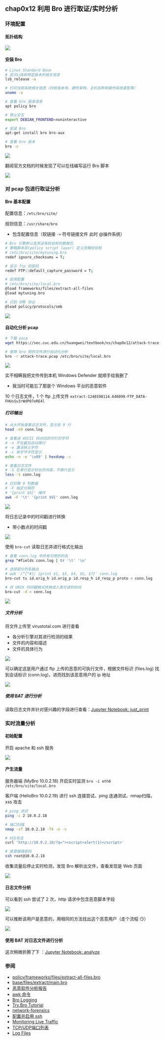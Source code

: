 ## chap0x12 利用 Bro 进行取证/实时分析

### 环境配置

#### 拓扑结构

![](imgs/topology.png)

#### 安装 Bro

```bash
# Linux Standard Base
# 显示LSB和特定版本的相关信息
lsb_release -a

# 打印当前系统相关信息（内核版本号、硬件架构、主机名称和操作系统类型等）
uname -a

# 查看 bro 版本信息
apt policy bro

# 禁止交互
export DEBIAN_FRONTEND=noninteractive

# 安装 Bro
apt-get install bro bro-aux

# 查看 bro 版本
bro -v
```

![](imgs/ping.png)

翻阅官方文档的时候发现了可以在线编写运行 Bro 脚本

![](imgs/hello.png)


### 对 pcap 包进行取证分析

#### Bro 基本配置

配置信息：`/etc/bro/site/`

规则信息：`/usr/share/bro`
- 包含配置信息（软链接 `->` 符号链接文件 此时 @操作系统）

```bash
# Bro 引擎默认丢弃没有校验和的数据包
# 策略脚本层(policy script layer) 定义忽略校验和
# /etc/bro/site/mytuning.bro
redef ignore_checksums = T;

# 显示 ftp 的密码
redef FTP::default_capture_password = T;

# 启用配置
# /etc/bro/site/local.bro
@load frameworks/files/extract-all-files
@load mytuning.bro

# 识别 SMB 协议
@load policy/protocols/smb
```

![](imgs/attack/config-bro.png)

#### 自动化分析 pcap 
```bash
# 下载 pacp 
wget https://sec.cuc.edu.cn/huangwei/textbook/ns/chap0x12/attack-trace.pcap

# 使用 bro 规则文件进行自动化分析
bro -r attack-trace.pcap /etc/bro/site/local.bro
```

![](imgs/attack/protocol.png)


实不相瞒我把文件传到本机 Windows Defender 就顺手给我删了
- 我当时可能忘了那是个 Windows 平台的恶意软件

10 个日志文件，1 个 ftp 上传文件 `extract-1240198114.648099-FTP_DATA-FHUsSu3rWdP07eRE4l`

##### 打印输出
```bash
# 从头开始查看日志文件，显示前 9 行
head -n9 conn.log

# 查看该 ASCII 码对应的可打印字符
# -n 不在最后自动换行
# -e 激活转义字符
# -c 单字节字符显示
echo -n -e '\x09' | hexdump -c

# 查看日志文件
# -S 在单行显示较长的内容，不换行显示
less -S conn.log

# 打印第 9 列数据
# -F 指定分隔符
# '{print $9}' 操作
awk -F '\t' '{print $9}' conn.log
```

![](imgs/attack/print.png)


将日志记录中的时间戳进行转换
- 带小数点的时间戳

![](imgs/attack/time.png)


使用 `bro-cut` 读取日志并进行格式化输出

```bash
# 查看 conn.log 中所有可用的列名
grep ^#fields conn.log | tr '\t' '\n'

# 选择部分列名输出
# awk '/^[^#]/ {print $1, $3, $4, $5, $7}' conn.log
bro-cut ts id.orig_h id.orig_p id.resp_h id_resp_p proto < conn.log

# 将 UNIX 时间戳格式转换成人类可读的时间
bro-cut -d < conn.log
```

![](imgs/attack/bro-cut.png)

##### 文件分析

将文件上传至 virustotal.com 进行查看
- 各分析引擎对其进行检测的结果
- 文件的内容和描述
- 文件的具体行为

![](imgs/attack/virus.png)

可以确定这是用户通过 ftp 上传的恶意的可执行文件，根据文件标识 (files.log) 找到会话标识 (conn.log)，进而找到该恶意用户的 ip 地址

![](imgs/attack/find.png)

##### 使用 BAT 进行分析

读取日志文件并针对感兴趣的字段进行查看：[Jupyter Notebook: just_print](just_print.ipynb)

### 实时流量分析

#### 初始配置
开启 apache 和 ssh 服务

![](imgs/mylog/config.png)

#### 产生流量

服务器端 (MyBro 10.0.2.18) 开启实时监测 `bro -i eth0 /etc/bro/site/local.bro`


客户端 (HelloBro 10.0.2.19) 进行 ssh 连接尝试、ping 连通测试、nmap扫描，xss 攻击

```bash
# ping 测试
ping -c 2 10.0.2.18

# 端口扫描
nmap -sT 10.0.2.18 -T4 -n -v

# XSS攻击
curl 'http://10.0.2.18/?q="><script>alert(1)</script>'

# 故意输错密码
ssh root@10.0.2.18
```

收集流量后停止实时检测，发现 Bro 解析出文件，查看发现是 Web 页面

![](imgs/mylog/result.png)

#### 日志文件分析

可以看到 ssh 尝试了 2 次，http 请求中包含恶意脚本字段

![](imgs/mylog/sshhttp.png)

可以推断该用户是恶意的，用相同的方法找出这个恶意用户（走个流程 :smirk:）

![](imgs/mylog/find.png)

#### 使用 BAT 对日志文件进行分析

这次稍微折腾了下 ：[Jupyter Notebook: analyze](analyze.ipynb)

### 参阅
- [policy/frameworks/files/extract-all-files.bro](https://www.bro.org/sphinx/scripts/policy/frameworks/files/extract-all-files.bro.html)
- [base/files/extract/main.bro](https://www.bro.org/sphinx/scripts/base/files/extract/main.bro.html)
- [恶意软件分析报告](https://www.virustotal.com/#/file/b14ccb3786af7553f7c251623499a7fe67974dde69d3dffd65733871cddf6b6d/detection)
- [awk 命令](http://man.linuxde.net/awk)
- [Bro Logging](https://www.bro.org/sphinx/logs/index.html)
- [Try.Bro Tutorial](http://try.bro.org/#/trybro/saved/288184)
- [network-forensics](https://www.bro.org/bro-workshop-2011/slides/network-forensics.pdf)
- [配置并启用 ssh](https://github.com/CUCCS/2018-NS-Public-jckling/blob/ns-0x10/ns-0x10/chap0x10%E5%AE%9E%E9%AA%8C.md#ssh)
- [Monitoring Live Traffic](https://www.bro.org/sphinx/quickstart/index.html#monitoring-live-traffic)
- [TCP/UDP端口列表](https://zh.wikipedia.org/wiki/TCP/UDP%E7%AB%AF%E5%8F%A3%E5%88%97%E8%A1%A8)
- [Log Files](https://www.bro.org/sphinx-git/script-reference/log-files.html)
